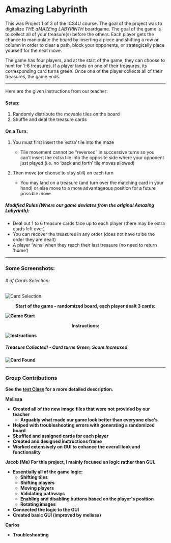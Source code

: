 # Amazing Labyrinth

This was Project 1 of 3 of the ICS4U course. The goal of the project was to digitalize *THE aMAZEing LABYRINTH* boardgame. The goal of the game is to collect all of your treasure(s) before the others. Each player gets the chance to manipulate the board by inserting a piece and shifting a row or column in order to clear a path, block your opponents, or strategically place yourself for the next move. 

The game has four players, and at the start of the game, they can choose to hunt for 1-6 treasures. If a player lands on one of their treasures, its corresponding card turns green. Once one of the player collects all of their treasures, the game ends. 

---

Here are the given instructions from our teacher:

#### Setup:

1. Randomly distribute the movable tiles on the board
2. Shuffle and deal the treasure cards

#### On a Turn:

1. You must first insert the ‘extra’ tile into the maze
    - Tile movement cannot be “reversed” in successive turns so you can’t insert the extra tile into the opposite side where your opponent just played (i.e. no ‘back and forth’ tile moves allowed)

2. Then move (or choose to stay still) on each turn
    - You may land on a treasure (and turn over the matching card in your hand) or else move to a more advantageous position for a future possible move

##### Modified Rules (Where our game deviates from the original Amazing Labyrinth):
- Deal out 1 to 6 treasure cards face up to each player (there may be extra cards left over)
- You can recover the treasures in any order (does not have to be the order they are dealt)
- A player ‘wins’ when they reach their last treasure (no need to return ‘home’)

---
### Some Screenshots:

###### # of Cards Selection:
![Card Selection](https://user-images.githubusercontent.com/36178603/112704952-fdc69d00-8e72-11eb-8766-b735a59b34cf.png)


<p align="center"> <b>Start of the game - randomized board, each player dealt 3 cards:<b/></p>

![Game Start](https://user-images.githubusercontent.com/36178603/112704942-f0a9ae00-8e72-11eb-9249-9b67f0ffbe01.png)


<p align="center"> <b>Instructions:</b></p>

![Instructions](https://user-images.githubusercontent.com/36178603/112704959-0d45e600-8e73-11eb-8dd3-8e287f924f21.png)
##### Treasure Collected! - Card turns Green, Score Increased
![Card Found](https://user-images.githubusercontent.com/36178603/112705146-da502200-8e73-11eb-8250-ccf939611f1f.png)

---
### Group Contributions
See the [test Class](src/amazingLabyrinth/LabyrinthTest.java) for a more detailed description.


Melissa
- Created all of the new image files that were not provided by our teacher
  -  Arguably what made our game look better than everyone else's
- Helped with troubleshooting errors with generating a randomized board
- Sbuffled and assigned cards for each player
- Created and designed instructions frame
- Worked extensively on GUI to enhance the overall look and functionality

Jacob (Me)
For this project, I mainly focused on logic rather than GUI.
- Essentially all of the game logic:
  - Shifting tiles
  - Shifting players
  - Moving players
  - Validating pathways
  - Enabling and disabling buttons based on the player's position
  - Rotating images
- Connected the logic to the GUI
- Created basic GUI (improved by melissa)

Carlos
- Troubleshooting
